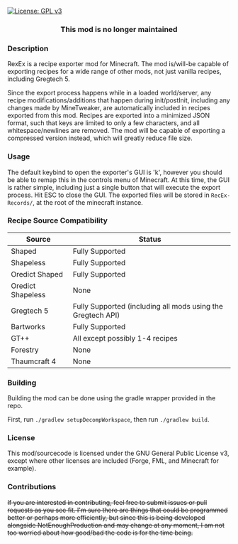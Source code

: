[![License: GPL v3](https://img.shields.io/badge/License-GPLv3-blue.svg)](https://www.gnu.org/licenses/gpl-3.0)
### <div align="center">This mod is no longer maintained</div>
### Description
RexEx is a recipe exporter mod for Minecraft. The mod is/will-be capable of exporting recipes for a wide range of other mods, not just vanilla recipes, including Gregtech 5.

Since the export process happens while in a loaded world/server, any recipe modifications/additions that happen during init/postInit, including any changes made by MineTweaker, are automatically included in recipes exported from this mod. Recipes are exported into a minimized JSON format, such that keys are limited to only a few characters, and all whitespace/newlines are removed. The mod will be capable of exporting a compressed version instead, which will greatly reduce file size.

### Usage
The default keybind to open the exporter's GUI is 'k', however you should be able to remap this in the controls menu of Minecraft. At this time, the GUI is rather simple, including just a single button that will execute the export process. Hit ESC to close the GUI. The exported files will be stored in `RecEx-Records/`, at the root of the minecraft instance.

### Recipe Source Compatibility
| Source | Status |
| ------ | ------ |
| Shaped | Fully Supported |
| Shapeless | Fully Supported |
| Oredict Shaped | Fully Supported |
| Oredict Shapeless | None |
| Gregtech 5 | Fully Supported (including all mods using the Gregtech API) |
| Bartworks | Fully Supported
| GT++ | All except possibly 1-4 recipes
| Forestry | None
| Thaumcraft 4 | None

### Building
Building the mod can be done using the gradle wrapper provided in the repo.

First, run `./gradlew setupDecompWorkspace`, then run `./gradlew build`.

### License
This mod/sourcecode is licensed under the GNU General Public License v3, except where other licenses are included (Forge, FML, and Minecraft for example).

### Contributions
~~If you are interested in contributing, feel free to submit issues or pull requests as you see fit. I'm sure there are things that could be programmed better or perhaps more efficiently, but since this is being developed alongside NotEnoughProduction and may change at any moment, I am not too worried about how good/bad the code is for the time being.~~
